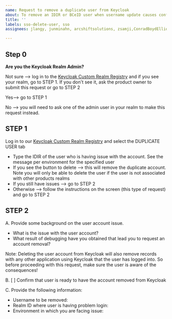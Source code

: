 ```yaml
---
name: Request to remove a duplicate user from Keycloak
about: To remove an IDIR or BCeID user when username update causes conflicts
title: ''
labels: sso-delete-user, sso
assignees: jlangy, junminahn, arcshiftsolutions, zsamji,ConradBoydElliottGustafson

---
```


## Step 0
**Are you the Keycloak Realm Admin?**

Not sure --> log in to the [Keycloak Custom Realm Registry](https://realm-registry.apps.silver.devops.gov.bc.ca/) and if you see your realm, go to STEP 1. If you don't see it, ask the product owner to submit this request or go to STEP 2

Yes--> go to STEP 1

No --> you will need to ask one of the admin user in your realm to make this request instead.


## STEP 1
Log in to our [Keycloak Custom Realm Registry](https://realm-registry.apps.silver.devops.gov.bc.ca/) and select the DUPLICATE USER tab
- Type the IDIR of the user who is having issue with the account. See the message per environment for the specified user
- If you see the button to delete --> this will remove the duplicate account. Note you will only be able to delete the user if the user is not associated with other products realms
- If you still have issues --> go to STEP 2
- Otherwise --> follow the instructions on the screen (this type of request) and go to STEP 2

## STEP 2
A.  Provide some background on the user account issue.
- What is the issue with the user account?
- What result of debugging have you obtained that lead you to request an account removal?

Note: Deleting the user account from Keycloak will also remove records with any other application using Keycloak that the user has logged into. So before proceeding with this request, make sure the user is aware of the consequences!

B. [ ] Confirm that user is ready to have the account removed from Keycloak

C. Provide the following information: 

* Username to be removed: 
* Realm ID where user is having problem login: 
* Environment in which you are facing issue: 
